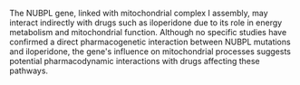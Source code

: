 The NUBPL gene, linked with mitochondrial complex I assembly, may interact indirectly with drugs such as iloperidone due to its role in energy metabolism and mitochondrial function. Although no specific studies have confirmed a direct pharmacogenetic interaction between NUBPL mutations and iloperidone, the gene's influence on mitochondrial processes suggests potential pharmacodynamic interactions with drugs affecting these pathways.